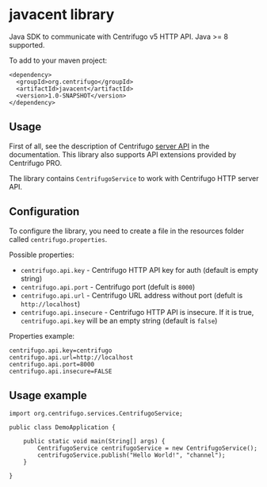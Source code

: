 # javacent library

Java SDK to communicate with Centrifugo v5 HTTP API. Java >= 8 supported.

To add to your maven project:
```
<dependency>
  <groupId>org.centrifugo</groupId>
  <artifactId>javacent</artifactId>
  <version>1.0-SNAPSHOT</version>
</dependency>
```

## Usage

First of all, see the description of Centrifugo [server API](https://centrifugal.dev/docs/server/server_api) in the documentation. This library also supports API extensions provided by Centrifugo PRO.

The library contains `CentrifugoService` to work with Centrifugo HTTP server API.

## Configuration

To configure the library, you need to create a file in the resources folder called `centrifugo.properties`.

Possible properties:
* `centrifugo.api.key` - Centrifugo HTTP API key for auth (default is empty string)
* `centrifugo.api.port` - Centrifugo port (defult is `8000`)
* `centrifugo.api.url` - Centrifugo URL address without port (defult is `http://localhost`)
* `centrifugo.api.insecure` - Centrifugo HTTP API is insecure. If it is true, `centrifugo.api.key` will be an empty string (default is `false`)

Properties example:

```
centrifugo.api.key=centrifugo
centrifugo.api.url=http://localhost
centrifugo.api.port=8000
centrifugo.api.insecure=FALSE
```

## Usage example 

```
import org.centrifugo.services.CentrifugoService;

public class DemoApplication {

    public static void main(String[] args) {
        CentrifugoService centrifugoService = new CentrifugoService();
        centrifugoService.publish("Hello World!", "channel");
    }

}
```
